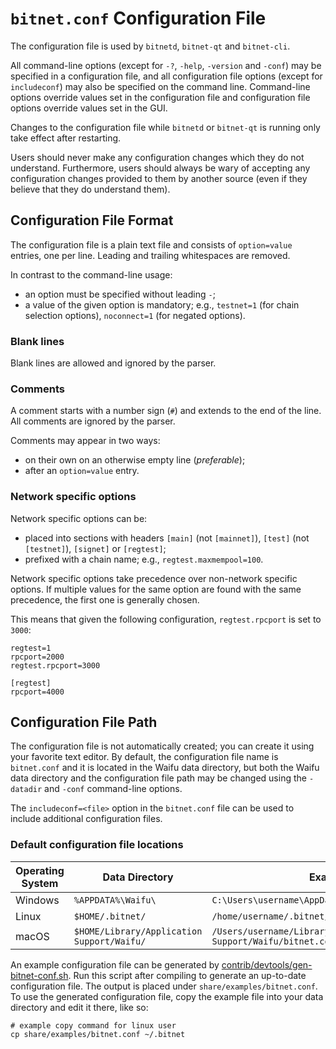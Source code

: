 # `bitnet.conf` Configuration File

The configuration file is used by `bitnetd`, `bitnet-qt` and `bitnet-cli`.

All command-line options (except for `-?`, `-help`, `-version` and `-conf`) may be specified in a configuration file, and all configuration file options (except for `includeconf`) may also be specified on the command line. Command-line options override values set in the configuration file and configuration file options override values set in the GUI.

Changes to the configuration file while `bitnetd` or `bitnet-qt` is running only take effect after restarting.

Users should never make any configuration changes which they do not understand. Furthermore, users should always be wary of accepting any configuration changes provided to them by another source (even if they believe that they do understand them).

## Configuration File Format

The configuration file is a plain text file and consists of `option=value` entries, one per line. Leading and trailing whitespaces are removed.

In contrast to the command-line usage:
- an option must be specified without leading `-`;
- a value of the given option is mandatory; e.g., `testnet=1` (for chain selection options), `noconnect=1` (for negated options).

### Blank lines

Blank lines are allowed and ignored by the parser.

### Comments

A comment starts with a number sign (`#`) and extends to the end of the line. All comments are ignored by the parser.

Comments may appear in two ways:
- on their own on an otherwise empty line (_preferable_);
- after an `option=value` entry.

### Network specific options

Network specific options can be:
- placed into sections with headers `[main]` (not `[mainnet]`), `[test]` (not `[testnet]`), `[signet]` or `[regtest]`;
- prefixed with a chain name; e.g., `regtest.maxmempool=100`.

Network specific options take precedence over non-network specific options.
If multiple values for the same option are found with the same precedence, the
first one is generally chosen.

This means that given the following configuration, `regtest.rpcport` is set to `3000`:

```
regtest=1
rpcport=2000
regtest.rpcport=3000

[regtest]
rpcport=4000
```

## Configuration File Path

The configuration file is not automatically created; you can create it using your favorite text editor. By default, the configuration file name is `bitnet.conf` and it is located in the Waifu data directory, but both the Waifu data directory and the configuration file path may be changed using the `-datadir` and `-conf` command-line options.

The `includeconf=<file>` option in the `bitnet.conf` file can be used to include additional configuration files.

### Default configuration file locations

Operating System | Data Directory | Example Path
-- | -- | --
Windows | `%APPDATA%\Waifu\` | `C:\Users\username\AppData\Roaming\Waifu\bitnet.conf`
Linux | `$HOME/.bitnet/` | `/home/username/.bitnet/bitnet.conf`
macOS | `$HOME/Library/Application Support/Waifu/` | `/Users/username/Library/Application Support/Waifu/bitnet.conf`

An example configuration file can be generated by [contrib/devtools/gen-bitnet-conf.sh](../contrib/devtools/gen-bitnet-conf.sh).
Run this script after compiling to generate an up-to-date configuration file.
The output is placed under `share/examples/bitnet.conf`.
To use the generated configuration file, copy the example file into your data directory and edit it there, like so:

```
# example copy command for linux user
cp share/examples/bitnet.conf ~/.bitnet
```
